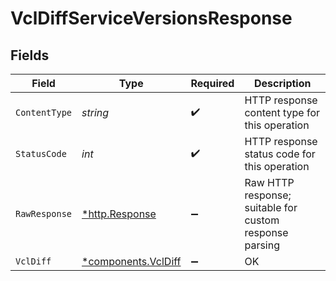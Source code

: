 # VclDiffServiceVersionsResponse


## Fields

| Field                                                   | Type                                                    | Required                                                | Description                                             |
| ------------------------------------------------------- | ------------------------------------------------------- | ------------------------------------------------------- | ------------------------------------------------------- |
| `ContentType`                                           | *string*                                                | :heavy_check_mark:                                      | HTTP response content type for this operation           |
| `StatusCode`                                            | *int*                                                   | :heavy_check_mark:                                      | HTTP response status code for this operation            |
| `RawResponse`                                           | [*http.Response](https://pkg.go.dev/net/http#Response)  | :heavy_minus_sign:                                      | Raw HTTP response; suitable for custom response parsing |
| `VclDiff`                                               | [*components.VclDiff](../../models/shared/vcldiff.md)   | :heavy_minus_sign:                                      | OK                                                      |